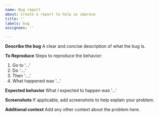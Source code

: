 ```yaml
---
name: Bug report
about: Create a report to help us improve
title: ''
labels: bug
assignees: ''

---
```


**Describe the bug**
A clear and concise description of what the bug is.

**To Reproduce**
Steps to reproduce the behavior:
1. Go to '...'
2. Do '....'
3. Then '....'
4. What happened was '...'

**Expected behavior**
What I expected to happen was '...'

**Screenshots**
If applicable, add screenshots to help explain your problem.

**Additional context**
Add any other context about the problem here.
